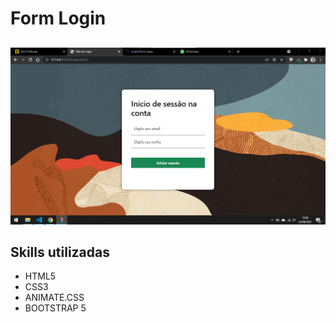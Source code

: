 # Form Login

##

![tela](assets/img/tela.png)

## Skills utilizadas

- HTML5
- CSS3
- ANIMATE.CSS
- BOOTSTRAP 5